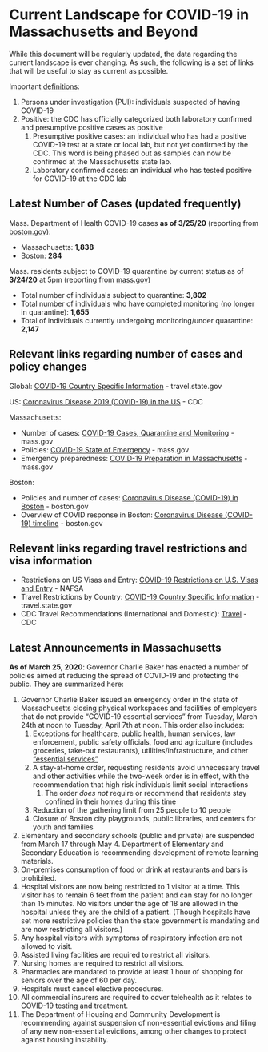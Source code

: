 # Current Landscape for COVID-19 in Massachusetts and Beyond

While this document will be regularly updated, the data regarding the current landscape is ever changing. As such, the following is a set of links that will be useful to stay as current as possible.

Important [definitions](https://www.cdc.gov/coronavirus/2019-ncov/php/reporting-pui.html):

1. Persons under investigation \(PUI\): individuals suspected of having COVID-19
2. Positive: the CDC has officially categorized both laboratory confirmed and presumptive positive cases as positive
   1. Presumptive positive cases: an individual who has had a positive COVID-19 test at a state or local lab, but not yet confirmed by the CDC. This word is being phased out as samples can now be confirmed at the Massachusetts state lab.
   2. Laboratory confirmed cases: an individual who has tested positive for COVID-19 at the CDC lab

## Latest Number of Cases \(updated frequently\)

Mass. Department of Health COVID-19 cases **as of 3/25/20** \(reporting from [boston.gov](https://www.boston.gov/news/coronavirus-disease-covid-19-boston)\):

* Massachusetts: **1,838** 
* Boston: **284** 

Mass. residents subject to COVID-19 quarantine by current status as of **3/24/20** at 5pm \(reporting from [mass.gov](https://www.mass.gov/info-details/covid-19-cases-quarantine-and-monitoring)\)

* Total number of individuals subject to quarantine: **3,802**  
* Total number of individuals who have completed monitoring \(no longer in quarantine\): **1,655** 
* Total of individuals currently undergoing monitoring/under quarantine: **2,147**

## Relevant links regarding number of cases and policy changes

Global: [COVID-19 Country Specific Information](https://travel.state.gov/content/travel/en/traveladvisories/COVID-19-Country-Specific-Information.html) - travel.state.gov

US: [Coronavirus Disease 2019 \(COVID-19\) in the US](https://www.cdc.gov/coronavirus/2019-ncov/cases-in-us.html) - CDC

Massachusetts:

* Number of cases: [COVID-19 Cases, Quarantine and Monitoring](https://www.mass.gov/info-details/covid-19-cases-quarantine-and-monitoring) - mass.gov
* Policies: [COVID-19 State of Emergency](https://www.mass.gov/info-details/covid-19-state-of-emergency) - mass.gov
* Emergency preparedness: [COVID-19 Preparation in Massachusetts](https://www.mass.gov/info-details/covid-19-preparation-in-massachusetts) - mass.gov 

Boston:

* Policies and number of cases: [Coronavirus Disease \(COVID-19\) in Boston](https://www.boston.gov/news/coronavirus-disease-covid-19-boston) - boston.gov
* Overview of COVID response in Boston: [Coronavirus Disease \(COVID-19\) timeline](https://www.boston.gov/departments/public-health-commission/coronavirus-timeline) - boston.gov

## Relevant links regarding travel restrictions and visa information

* Restrictions on US Visas and Entry: [COVID-19 Restrictions on U.S. Visas and Entry](https://www.nafsa.org/regulatory-information/covid-19-restrictions-us-visas-and-entry) - NAFSA
* Travel Restrictions by Country: [COVID-19 Country Specific Information](https://travel.state.gov/content/travel/en/traveladvisories/COVID-19-Country-Specific-Information.html) - travel.state.gov
* CDC Travel Recommendations \(International and Domestic\): [Travel](https://www.cdc.gov/coronavirus/2019-ncov/travelers/index.html) - CDC

## **Latest Announcements in Massachusetts**

**As of March 25, 2020**: Governor Charlie Baker has enacted a number of policies aimed at reducing the spread of COVID-19 and protecting the public. They are summarized here:

1. Governor Charlie Baker issued an emergency order in the state of Massachusetts closing physical workspaces and facilities of employers that do not provide “COVID-19 essential services” from Tuesday, March 24th at noon to Tuesday, April 7th at noon. This order also includes:
   1. Exceptions for healthcare, public health, human services, law enforcement, public safety officials, food and agriculture \(includes groceries, take-out restaurants\), utilities/infrastructure, and other [“essential services”](https://www.mass.gov/info-details/covid-19-essential-services)
   2. A stay-at-home order, requesting residents avoid unnecessary travel and other activities while the two-week order is in effect, with the recommendation that high risk individuals limit social interactions
      1. The order _does not_ require or recommend that residents stay confined in their homes during this time
   3. Reduction of the gathering limit from 25 people to 10 people
   4. Closure of Boston city playgrounds, public libraries, and centers for youth and families
2. Elementary and secondary schools \(public and private\) are suspended from March 17 through May 4. Department of Elementary and Secondary Education is recommending development of remote learning materials. 
3. On-premises consumption of food or drink at restaurants and bars is prohibited.
4. Hospital visitors are now being restricted to 1 visitor at a time. This visitor has to remain 6 feet from the patient and can stay for no longer than 15 minutes. No visitors under the age of 18 are allowed in the hospital unless they are the child of a patient. \(Though hospitals have set more restrictive policies than the state government is mandating and are now restricting all visitors.\)
5. Any hospital visitors with symptoms of respiratory infection are not allowed to visit.
6. Assisted living facilities are required to restrict all visitors.
7. Nursing homes are required to restrict all visitors.
8. Pharmacies are mandated to provide at least 1 hour of shopping for seniors over the age of 60 per day. 
9. Hospitals must cancel elective procedures.
10. All commercial insurers are required to cover telehealth as it relates to COVID-19 testing and treatment.
11. The Department of Housing and Community Development is recommending against suspension of non-essential evictions and filing of any new non-essential evictions, among other changes to protect against housing instability.

